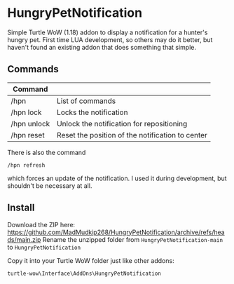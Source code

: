 # HungryPetNotification

Simple Turtle WoW (1.18) addon to display a notification for a hunter's hungry pet.
First time LUA development, so others may do it better, but haven't found an existing addon that does something that simple.

## Commands

| Command  |  |
| ------------- |:-------------|
| /hpn     | List of commands |
| /hpn lock     | Locks the notification |
| /hpn unlock   | Unlock the notification for repositioning |
| /hpn reset    | Reset the position of the notification to center |

There is also the command
```
/hpn refresh
```
which forces an update of the notification. I used it during development, but shouldn't be necessary at all.

## Install

Download the ZIP here: https://github.com/MadMudkip268/HungryPetNotification/archive/refs/heads/main.zip
Rename the unzipped folder from ```HungryPetNotification-main``` to ```HungryPetNotification```

Copy it into your Turtle WoW folder just like other addons:
```
turtle-wow\Interface\AddOns\HungryPetNotification
```